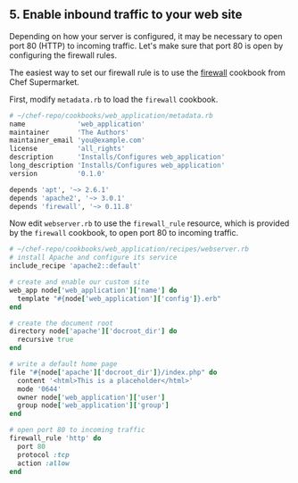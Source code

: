 ## 5. Enable inbound traffic to your web site

Depending on how your server is configured, it may be necessary to open port 80 (HTTP) to incoming traffic. Let's make sure that port 80 is open by configuring the firewall rules.

The easiest way to set our firewall rule is to use the [firewall](https://supermarket.chef.io/cookbooks/firewall) cookbook from Chef Supermarket.

First, modify <code class="file-path">metadata.rb</code> to load the `firewall` cookbook.

```ruby
# ~/chef-repo/cookbooks/web_application/metadata.rb
name             'web_application'
maintainer       'The Authors'
maintainer_email 'you@example.com'
license          'all_rights'
description      'Installs/Configures web_application'
long_description 'Installs/Configures web_application'
version          '0.1.0'

depends 'apt', '~> 2.6.1'
depends 'apache2', '~> 3.0.1'
depends 'firewall', '~> 0.11.8'
```

Now edit <code class="file-path">webserver.rb</code> to use the `firewall_rule` resource, which is provided by the `firewall` cookbook, to open port 80 to incoming traffic.

```ruby
# ~/chef-repo/cookbooks/web_application/recipes/webserver.rb
# install Apache and configure its service
include_recipe 'apache2::default'

# create and enable our custom site
web_app node['web_application']['name'] do
  template "#{node['web_application']['config']}.erb"
end

# create the document root
directory node['apache']['docroot_dir'] do
  recursive true
end

# write a default home page
file "#{node['apache']['docroot_dir']}/index.php" do
  content '<html>This is a placeholder</html>'
  mode '0644'
  owner node['web_application']['user']
  group node['web_application']['group']
end

# open port 80 to incoming traffic
firewall_rule 'http' do
  port 80
  protocol :tcp
  action :allow
end
```
